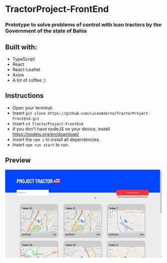 # TractorProject-FrontEnd
### Prototype to solve problems of control with loan tractors by the Government of the state of Bahia

## Built with:
- TypeScript
- React
- React-Leaflet
- Axios
- A lot of coffee :)

## Instructions
- Open your terminal.
- Insert `git clone https://github.com/LucasAdorno/TractorProject-FrontEnd.git`
- Insert `cd TractorProject-FrontEnd`
- if you don't have nodeJS on your device, install https://nodejs.org/en/download/
- Insert the `npm i` to install all dependencies.
- Insert `npm run start` to run.

## Preview
  <img src="screenshots/screenshot.png" width="800">
